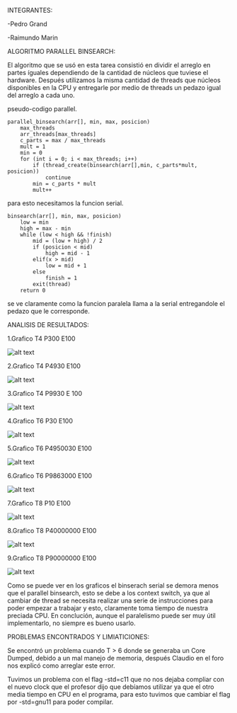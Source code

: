 INTEGRANTES:

-Pedro Grand

-Raimundo Marin

ALGORITMO PARALLEL BINSEARCH:

El algoritmo que se usó en esta tarea consistió en dividir el arreglo en partes íguales dependiendo de la cantidad de núcleos que tuviese el hardware. Después utilizamos la misma cantidad de threads que núcleos disponibles en la CPU y entregarle por medio de threads un pedazo igual del arreglo a cada uno.

pseudo-codigo parallel.

    parallel_binsearch(arr[], min, max, posicion)
        max_threads
        arr_threads[max_threads]
        c_parts = max / max_threads
        mult = 1
        min = 0
        for (int i = 0; i < max_threads; i++)
            if (thread_create(binsearch(arr[],min, c_parts*mult, posicion))
                continue
            min = c_parts * mult
            mult++

para esto necesitamos la funcion serial.

    binsearch(arr[], min, max, posicion)
        low = min
        high = max - min
        while (low < high && !finish)
            mid = (low + high) / 2
            if (posicion < mid)
                high = mid - 1
            elif(x > mid)
                low = mid + 1
            else
                finish = 1
            exit(thread)
        return 0

se ve claramente como la funcion paralela llama a la serial entregandole el pedazo que le corresponde.

ANALISIS DE RESULTADOS:

1.Grafico T4 P300 E100

![alt text](./files/Figure_1.png)

2.Grafico T4 P4930 E100

![alt text](./files/Figure_1-1.png)

3.Grafico T4 P9930 E 100

![alt text](./files/Figure_1-2.png)

4.Grafico T6 P30 E100

![alt text](./files/Figure_1-3.png)

5.Grafico T6 P4950030 E100

![alt text](./files/Figure_1-4.png)

6.Grafico T6 P9863000 E100

![alt text](./files/Figure_1-5.png)

7.Grafico T8 P10 E100

![alt text](./files/Figure_1-6.png)

8.Grafico T8 P40000000 E100

![alt text](./files/Figure_1-7.png)

9.Grafico T8 P90000000 E100

![alt text](./files/Figure_1-8.png)

Como se puede ver en los graficos el binserach serial se demora menos que el parallel binsearch, esto se debe a los context switch, ya que al cambiar de thread se necesita realizar una serie de instrucciones para poder empezar a trabajar y esto, claramente toma tiempo de nuestra preciada CPU.
En conclución, aunque el paralelismo puede ser muy útil implementarlo, no siempre es bueno usarlo.

PROBLEMAS ENCONTRADOS Y LIMIATICIONES:

Se encontró un problema cuando T > 6 donde se generaba un Core Dumped, debido a un mal manejo de memoria, después Claudio en el foro nos explicó como arreglar este error.

Tuvimos un problema con el flag -std=c11 que no nos dejaba compliar con el nuevo clock que el profesor dijo que debíamos utilizar ya que el otro media tiempo en CPU en el programa, para esto tuvimos que cambiar el flag por -std=gnu11 para poder compilar.
